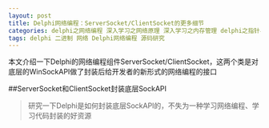 ```yaml
---
layout: post
title: Delphi网络编程：ServerSocket/ClientSocket的更多细节
categories: delphi之网络编程 深入学习之网络原理 深入学习之内存管理 delphi之指针与内存 源码研究
tags: delphi 二进制 网络 Delphi网络编程 源码研究
---
```


本文介绍一下Delphi的网络编程组件ServerSocket/ClientSocket，这两个类是对底层的WinSockAPI做了封装后给开发者的新形式的网络编程的接口

##ServerSocket和ClientSocket封装底层SockAPI

>研究一下Delphi是如何封装底层SockAPI的，不失为一种学习网络编程、学习代码封装的好资源
